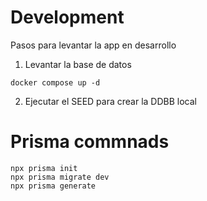 # Development
Pasos para levantar la app en desarrollo

1. Levantar la base de datos
```
docker compose up -d
```
2. Ejecutar el SEED para crear la DDBB local

# Prisma commnads
```
npx prisma init
npx prisma migrate dev
npx prisma generate

